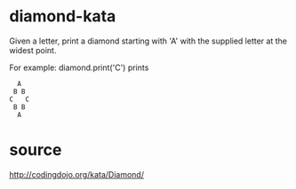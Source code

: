 # diamond-kata
Given a letter, print a diamond starting with 'A' with the supplied letter at the widest point.

For example: diamond.print('C') prints
```
  A
 B B
C   C
 B B
  A
```
# source
http://codingdojo.org/kata/Diamond/
